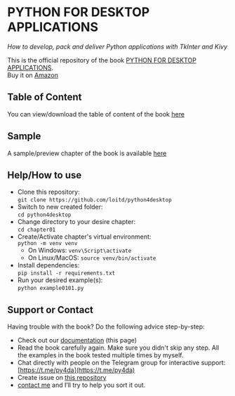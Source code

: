 # PYTHON FOR DESKTOP APPLICATIONS
_How to develop, pack and deliver Python applications with TkInter and Kivy_

This is the official repository of the book [PYTHON FOR DESKTOP APPLICATIONS](https://www.amazon.com/dp/B08KYF5LZT).  
Buy it on [Amazon](https://www.amazon.com/dp/B08KYF5LZT)

## Table of Content
You can view/download the table of content of the book [here](https://github.com/loitd/python4desktop/blob/master/PYTHON-FOR-DESKTOP-APPLICATIONS-TRAN-DUC-LOI-ToC.pdf)

## Sample
A sample/preview chapter of the book is available [here](https://github.com/loitd/python4desktop/blob/master/PYTHON-FOR-DESKTOP-APPLICATIONS-TRAN-DUC-LOI-Sample.pdf)

## Help/How to use
- Clone this repository:  
`git clone https://github.com/loitd/python4desktop`
- Switch to new created folder:  
`cd python4desktop`  
- Change directory to your desire chapter:  
`cd chapter01`  
- Create/Activate chapter's virtual environment:  
`python -m venv venv`  
    - On Windows: `venv\Script\activate`  
    - On Linux/MacOS: `source venv/bin/activate`  
- Install dependencies:  
`pip install -r requirements.txt`  
- Run your desired example(s):  
`python example0101.py`

## Support or Contact

Having trouble with the book? Do the following advice step-by-step:   
- Check out our [documentation](https://github.com/loitd/python4desktop/) (this page)  
- Read the book carefully again. Make sure you didn't skip any step. All the examples in the book tested multiple times by myself.
- Chat directly with people on the Telegram group for interactive support: [https://t.me/py4da](https://t.me/py4da)  
- Create issue on [this repository]((https://github.com/loitd/python4desktop/))
- [contact me](loitranduc@gmail.com) and I’ll try to help you sort it out.
